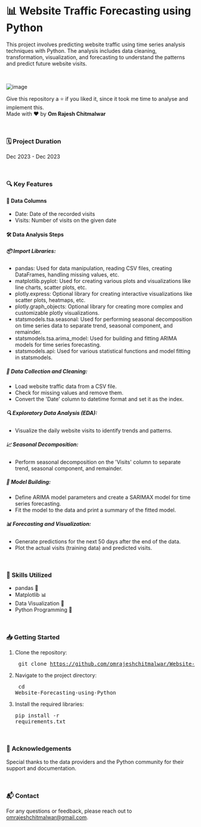 # 📊 Website Traffic Forecasting using Python

This project involves predicting website traffic using time series analysis techniques with Python. The analysis includes data cleaning, transformation, visualization, and forecasting to understand the patterns and predict future website visits.

<br>


![image](https://github.com/user-attachments/assets/4645fd30-c887-4327-9a7e-722fa02be528)


Give this repository a ⭐ if you liked it, since it took me time to analyse and implement this. <br>
Made with ❤️ by <b>Om Rajesh Chitmalwar</b>

<br>

### 🗓️ Project Duration
Dec 2023 - Dec 2023

<br>

### 🔍 Key Features

#### 📂 Data Columns
- Date: Date of the recorded visits <br>
- Visits: Number of visits on the given date <br>

#### 🛠️ Data Analysis Steps
##### 📦 Import Libraries:
- pandas: Used for data manipulation, reading CSV files, creating DataFrames, handling missing values, etc. <br>
- matplotlib.pyplot: Used for creating various plots and visualizations like line charts, scatter plots, etc. <br>
- plotly.express: Optional library for creating interactive visualizations like scatter plots, heatmaps, etc. <br>
- plotly.graph_objects: Optional library for creating more complex and customizable plotly visualizations. <br>
- statsmodels.tsa.seasonal: Used for performing seasonal decomposition on time series data to separate trend, seasonal component, and remainder. <br>
- statsmodels.tsa.arima_model: Used for building and fitting ARIMA models for time series forecasting. <br>
- statsmodels.api: Used for various statistical functions and model fitting in statsmodels. <br>

##### 🧹 Data Collection and Cleaning:
- Load website traffic data from a CSV file. <br>
- Check for missing values and remove them. <br>
- Convert the 'Date' column to datetime format and set it as the index. <br>

##### 🔍 Exploratory Data Analysis (EDA):
- Visualize the daily website visits to identify trends and patterns. <br>

##### 📈 Seasonal Decomposition:
- Perform seasonal decomposition on the 'Visits' column to separate trend, seasonal component, and remainder. <br>

##### 🧠 Model Building:
- Define ARIMA model parameters and create a SARIMAX model for time series forecasting. <br>
- Fit the model to the data and print a summary of the fitted model. <br>

##### 📊 Forecasting and Visualization:
- Generate predictions for the next 50 days after the end of the data. <br>
- Plot the actual visits (training data) and predicted visits. <br>

<br>

### 💼 Skills Utilized
+ pandas 🐼 <br>
+ Matplotlib 📊 <br>
+ Data Visualization 🎨 <br>
+ Python Programming 🐍 <br>

<br>

### 📥 Getting Started
1. Clone the repository: <pre> git clone https://github.com/omrajeshchitmalwar/Website-Forecasting-using-Python.git
2. Navigate to the project directory: <pre> cd Website-Forecasting-using-Python
3. Install the required libraries: <pre>pip install -r requirements.txt

<br>

### 🌟 Acknowledgements
Special thanks to the data providers and the Python community for their support and documentation.

<br>

### 📬 Contact
For any questions or feedback, please reach out to omrajeshchitmalwar@gmail.com.

